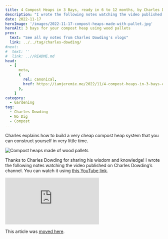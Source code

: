 ```yaml
---
title: 4 Compost Heaps in 3 Bays, ready in 6 to 12 months, by Charles Dowding
description: "I wrote the following notes watching the video published on Charles Dowding's channel"
date: 2022-11-17
heroImage: '/images/2022-11-17-compost-heaps-made-with-pallet.jpg'
heroAlt: 3 bays for your compost heap using wood pallets
prev:
  text: "See all my notes from Charles Dowding's vlogs"
  link: ../../tag/charles-dowding/
#next:
#  text: ''
#  link: ..//README.md
head:
  - [
      meta,
      {
        rel: canonical,
        href: https://iamjeremie.me/2022/11/4-compost-heaps-in-3-bays-charles-dowding,
      },
    ]
category:
  - Gardening
tag:
  - Charles Dowding
  - No Dig
  - Compost
---
```


Charles explains how to build a very cheap compost heap system that you can construct yourself in very little time.

![Compost heaps made of wood pallets](/images/2022-11-17-compost-heaps-made-with-pallet.jpg 'Using wood pallets, you can build your 3 bays for your compost heap. Credits: image taken from Charles Dowding’s vlog')

Thanks to Charles Dowding for sharing his wisdom and knowledge!
I wrote the following notes watching the video published on Charles Dowding’s channel.
You can watch it using [this YouTube link](https://www.youtube.com/watch?v=3gAwfzy0qLw).

<!-- markdownlint-disable MD033 -->
<p class="newsletter-wrapper"><iframe class="newsletter-embed" src="https://iamjeremie.substack.com/embed" frameborder="0" scrolling="no"></iframe></p>

This article was [moved here](../../2022/11/4-compost-heaps-in-3-bays-charles-dowding/README.md).
